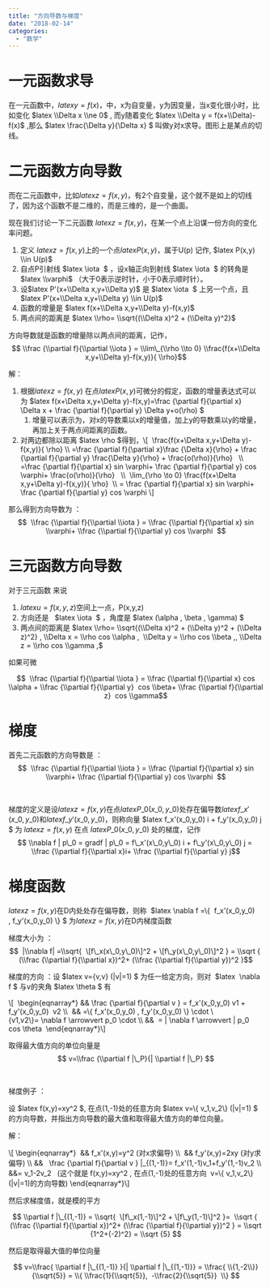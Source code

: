 ```yaml
---
title: "方向导数与梯度"
date: "2018-02-14"
categories: 
  - "数学"
---
```


# 一元函数求导

在一元函数中，$latex y=f(x)$，中，x为自变量，y为因变量，当x变化很小时，比如变化 $latex \\Delta x \\ne 0$ , 而y随着变化 $latex \\Delta y = f(x+\\Delta)-f(x)$ ,那么 $latex \\frac{\\Delta y}{\\Delta x} $ 叫做y对x求导。图形上是某点的切线。

# 二元函数方向导数

而在二元函数中，比如$latex z=f(x,y)$，有2个自变量，这个就不是如上的切线了，因为这个函数不是二维的，而是三维的，是一个曲面。

现在我们讨论一下二元函数 $latex z=f(x,y)$，在某一个点上沿谋一份方向的变化率问题。

1. 定义 $latex z=f(x,y)$上的一个点$latex P(x,y)$，属于U(p) 记作, $latex P(x,y) \\in U(p)$
2. 自点P引射线 $latex \\iota  $ ，设x轴正向到射线 $latex \\iota  $ 的转角是 $latex \\varphi$ （大于0表示逆时针，小于0表示顺时针）。
3. 设$latex P'(x+\\Delta x,y+\\Delta y)$ 是 $latex \\iota  $ 上另一个点，且$latex P'(x+\\Delta x,y+\\Delta y) \\in U(p)$
4. 函数的增量是 $latex f(x+\\Delta x,y+\\Delta y)-f(x,y)$
5. 两点间的距离是 $latex \\rho= \\sqrt{(\\Delta x)^2 + (\\Delta y)^2}$

方向导数就是函数的增量除以两点间的距离，记作，$$ \\frac {\\partial f}{\\partial \\iota } = \\lim\_{\\rho \\to 0} \\frac{f(x+\\Delta x,y+\\Delta y)-f(x,y)}{ \\rho}$$

解：

1. 根据$latex z=f(x,y)$ 在点$latex P(x,y)$可微分的假定，函数的增量表达式可以为 $latex f(x+\\Delta x,y+\\Delta y)-f(x,y)=\\frac {\\partial f}{\\partial x} \\Delta x + \\frac {\\partial f}{\\partial y} \\Delta y+o(\\rho) $
    1. 增量可以表示为，对x的导数乘以x的增量值，加上y的导数乘以y的增量，再加上关于两点间距离的函数。
2. 对两边都除以距离 $latex \\rho $得到，\\\[  \\frac{f(x+\\Delta x,y+\\Delta y)-f(x,y)}{ \\rho} \\\\ =\\frac {\\partial f}{\\partial x}\\frac {\\Delta x}{\\rho} + \\frac {\\partial f}{\\partial y} \\frac{\\Delta y}{\\rho} + \\frac{o(\\rho)}{\\rho}   \\\\  =\\frac {\\partial f}{\\partial x} sin \\varphi+ \\frac {\\partial f}{\\partial y} cos \\varphi+ \\frac{o(\\rho)}{\\rho}   \\\\  \\lim\_{\\rho \\to 0} \\frac{f(x+\\Delta x,y+\\Delta y)-f(x,y)}{ \\rho}  \\\\ = \\frac {\\partial f}{\\partial x} sin \\varphi+ \\frac {\\partial f}{\\partial y} cos \\varphi \\\]

那么得到方向导数为 ： $$  \\frac {\\partial f}{\\partial \\iota } = \\frac {\\partial f}{\\partial x} sin \\varphi+ \\frac {\\partial f}{\\partial y} cos \\varphi  $$

# 三元函数方向导数

对于三元函数 来说

1. $latex u=f(x,y,z)$空间上一点，P(x,y,z)
2. 方向还是   $latex \\iota  $ ，角度是 $latex (\\alpha , \\beta , \\gamma) $
3. 两点间的距离是 $latex \\rho= \\sqrt{(\\Delta x)^2 + (\\Delta y)^2 + (\\Delta z)^2} , \\Delta x = \\rho cos \\alpha ,  \\Delta y = \\rho cos \\beta ,, \\Delta z = \\rho cos \\gamma ,$

如果可微

$$  \\frac {\\partial f}{\\partial \\iota } = \\frac {\\partial f}{\\partial x} cos \\alpha + \\frac {\\partial f}{\\partial y}  cos \\beta+ \\frac {\\partial f}{\\partial z}  cos \\gamma$$

# 梯度

首先二元函数的方向导数是 ：  $$  \\frac {\\partial f}{\\partial \\iota } = \\frac {\\partial f}{\\partial x} sin \\varphi+ \\frac {\\partial f}{\\partial y} cos \\varphi  $$

 

梯度的定义是设$latex z=f(x,y)$在点$latex P\_0(x\_0,y\_0)$处存在偏导数$latex f\_x'(x\_0,y\_0)$和$latex f\_y'(x\_0,y\_0)$，则称向量 $latex f\_x'(x\_0,y\_0) i + f\_y'(x\_0,y\_0) j $ 为 $latex z=f(x,y)$ 在点 $latex P\_0(x\_0,y\_0)$ 处的梯度，记作 $$ \\nabla f | p\_0 = gradf | p\_0 = f\_x'(x\_0,y\_0) i + f\_y'(x\_0,y\_0) j =  \\frac {\\partial f}{\\partial x}i+ \\frac {\\partial f}{\\partial y} j$$

# 梯度函数

$latex z=f(x,y)$在D内处处存在偏导数，则称  $latex \\nabla f =\\{  f\_x'(x\_0,y\_0) , f\_y'(x\_0,y\_0) \\} $ 为$latex z=f(x,y)$在D内梯度函数

梯度大小为 ：  $$  |\\nabla f| =\\sqrt{  \[f\_x(x\_0,y\_0)\]^2 + \[f\_y(x\_0,y\_0)\]^2 } = \\sqrt {  (\\frac {\\partial f}{\\partial x})^2+ (\\frac {\\partial f}{\\partial y})^2 }$$

梯度的方向 ：设 $latex v={v,v} (|v|=1) $ 为任一给定方向，则对  $latex  \\nabla f $ 与v的夹角 $latex \\theta $ 有

\\\[  \\begin{eqnarray\*} && \\frac {\\partial f}{\\partial v } = f\_x'(x\_0,y\_0) v1 + f\_y'(x\_0,y\_0)  v2 \\\\  && =\\{ f\_x'(x\_0,y\_0) , f\_y'(x\_0,y\_0) \\} \\cdot \\{v1,v2\\}= \\nabla f \\arrowvert p\_0 \\cdot \\\\ &&  = | \\nabla f \\arrowvert | p\_0 cos \\theta  \\end{eqnarray\*}\\\]

取得最大值方向的单位向量是 $$ v=\\frac {\\partial f |\_P}{| \\partial f |\_P} $$

 

梯度例子 ：

设 $latex f(x,y)=xy^2 $, 在点(1,-1)处的任意方向 $latex v=\\{ v\_1,v\_2\\} (|v|=1) $ 的方向导数，并指出方向导数的最大值和取得最大值方向的单位向量。

解：

\\\[ \\begin{eqnarray\*}  && f\_x'(x,y)=y^2 (对x求偏导) \\\\  && f\_y'(x,y)=2xy (对y求偏导) \\\\ &&   \\frac {\\partial f}{\\partial v } |\_{(1,-1)}= f\_x'(1,-1)v\_1+f\_y'(1,-1)v\_2 \\\\ &&= v\_1-2v\_2   (这个就是 f(x,y)=xy^2 , 在点(1,-1)处的任意方向  v=\\{ v\_1,v\_2\\} (|v|=1)的方向导数) \\end{eqnarray\*}\\\]

然后求梯度值，就是模的平方

$$ \\partial f |\_{(1,-1)} = \\sqrt{  \[f\_x(1,-1)\]^2 + \[f\_y(1,-1)\]^2 }=  \\sqrt {  (\\frac {\\partial f}{\\partial x})^2+ (\\frac {\\partial f}{\\partial y})^2 } = \\sqrt {1^2+(-2)^2} = \\sqrt {5} $$

然后是取得最大值的单位向量

$$ v=\\frac{ \\partial f |\_{(1,-1)} }{| \\partial f |\_{(1,-1)}} = \\frac{ \\{1,-2\\}}{\\sqrt{5}} = \\{ \\frac{1}{\\sqrt{5}},  -\\frac{2}{\\sqrt{5}}  \\} $$
